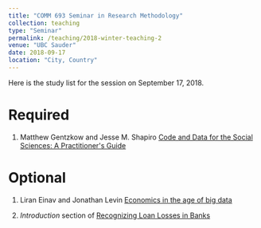 ```yaml
---
title: "COMM 693 Seminar in Research Methodology"
collection: teaching
type: "Seminar"
permalink: /teaching/2018-winter-teaching-2
venue: "UBC Sauder"
date: 2018-09-17
location: "City, Country"
---
```


Here is the study list for the session on September 17, 2018.

Required
======
1. Matthew Gentzkow and Jesse M. Shapiro [Code and Data for the Social Sciences: A Practitioner's Guide](https://github.com/vijayrajesh98/rajeshvraghavan.github.io/blob/master/files/CodeAndData.pdf)

Optional
======
1. Liran Einav and Jonathan Levin [Economics in the age of big data](https://github.com/vijayrajesh98/rajeshvraghavan.github.io/blob/master/files/EinavandLevinScience2014.pdf)

2. *Introduction* section of [Recognizing Loan Losses in Banks](https://github.com/vijayrajesh98/rajeshvraghavan.github.io/blob/master/files/Vijayaraghavan2018UBCBanksandLLA.pdf)

